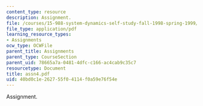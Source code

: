 ```yaml
---
content_type: resource
description: Assignment.
file: /courses/15-988-system-dynamics-self-study-fall-1998-spring-1999/40bd0c1e262755f04114f0a59e76f54e_assn4.pdf
file_type: application/pdf
learning_resource_types:
- Assignments
ocw_type: OCWFile
parent_title: Assignments
parent_type: CourseSection
parent_uid: 78665a7a-0481-4dfc-c166-ac4cab9c35c7
resourcetype: Document
title: assn4.pdf
uid: 40bd0c1e-2627-55f0-4114-f0a59e76f54e
---
```

Assignment.

